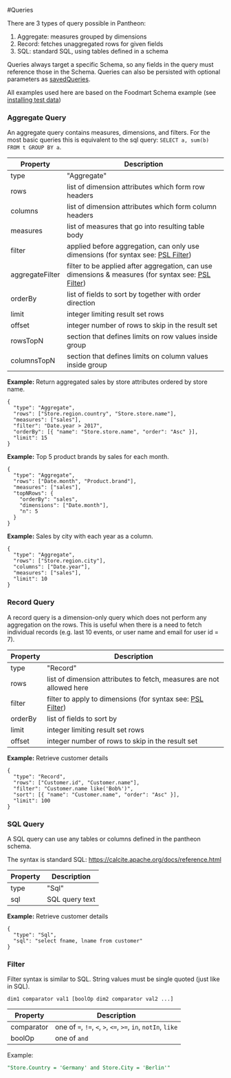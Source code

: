 #Queries

There are 3 types of query possible in Pantheon:

1. Aggregate: measures grouped by dimensions
2. Record: fetches unaggregated rows for given fields
3. SQL: standard SQL, using tables defined in a schema

Queries always target a specific Schema, so any fields in the query must reference
those in the Schema. Queries can also be persisted with optional parameters as
[savedQueries](savedQuery).

All examples used here are based on the Foodmart Schema example (see 
[installing test data](quickStart/#Installing%20test%20data))


### Aggregate Query

An aggregate query contains measures, dimensions, and filters.
For the most basic queries this is equivalent to the sql query: `SELECT a, sum(b) FROM t GROUP BY a`.

Property|Description
--------|-----------
type|"Aggregate"
rows|list of dimension attributes which form row headers
columns|list of dimension attributes which form column headers
measures|list of measures that go into resulting table body 
filter|applied before aggregation, can only use dimensions (for syntax see: [PSL Filter](psl/#filter))
aggregateFilter|filter to be applied after aggregation, can use dimensions & measures (for syntax see: [PSL Filter](psl/#filter))
orderBy| list of fields to sort by together with order direction
limit| integer limiting result set rows
offset| integer number of rows to skip in the result set
rowsTopN| section that defines limits on row values inside group
columnsTopN| section that defines limits on column values inside group

**Example:** Return aggregated sales by store attributes ordered by store name.

```testQuery
{
  "type": "Aggregate",
  "rows": ["Store.region.country", "Store.store.name"],
  "measures": ["sales"],
  "filter": "Date.year > 2017",
  "orderBy": [{ "name": "Store.store.name", "order": "Asc" }],
  "limit": 15
}
```

**Example:** Top 5 product brands by sales for each month.

```testQuery
{
  "type": "Aggregate",
  "rows": ["Date.month", "Product.brand"],
  "measures": ["sales"],
  "topNRows": {
    "orderBy": "sales",
    "dimensions": ["Date.month"],
    "n": 5
  }
}
```

**Example:** Sales by city with each year as a column.

```testQuery
{
  "type": "Aggregate",
  "rows": ["Store.region.city"],
  "columns": ["Date.year"],
  "measures": ["sales"],
  "limit": 10
}
```

### Record Query

A record query is a dimension-only query which does not perform any aggregation on the rows.
This is useful when there is a need to fetch individual records (e.g. last 10 events, or user name and email for user id = 7).

Property|Description
--------|-----------
type|"Record"
rows| list of dimension attributes to fetch, measures are not allowed here
filter|filter to apply to dimensions (for syntax see: [PSL Filter](psl/#filter))
orderBy| list of fields to sort by
limit| integer limiting result set rows
offset| integer number of rows to skip in the result set

**Example:** Retrieve customer details

```testQuery
{
  "type": "Record",
  "rows": ["Customer.id", "Customer.name"],
  "filter": "Customer.name like('Bob%')",
  "sort": [{ "name": "Customer.name", "order": "Asc" }],
  "limit": 100
}
```

### SQL Query

A SQL query can use any tables or columns defined in the pantheon schema.

The syntax is standard SQL: <https://calcite.apache.org/docs/reference.html>

Property|Description
--------|-----------
type|"Sql"
sql| SQL query text

**Example:** Retrieve customer details

```testQuery
{
  "type": "Sql",
  "sql": "select fname, lname from customer"
}
```

### Filter

Filter syntax is similar to SQL. String values must be single quoted (just like in SQL).

```
dim1 comparator val1 [boolOp dim2 comparator val2 ...]
```

Property|Description
--------|-----------
comparator|one of `=`, `!=`, `<`, `>`, `<=`, `>=`, `in`, `notIn`, `like`
boolOp|one of `and`

Example: 

```sql
"Store.Country = 'Germany' and Store.City = 'Berlin'"
```

